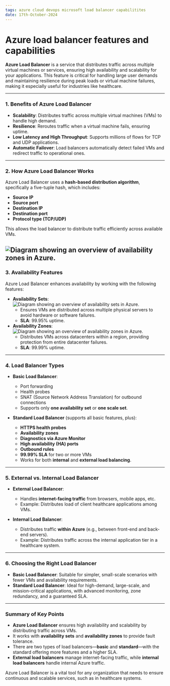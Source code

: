 ```yaml
---
tags: azure cloud devops microsoft load balancer capabilitites
date: 17th-October-2024
---
```


# Azure load balancer features and capabilities

**Azure Load Balancer** is a service that distributes traffic across multiple virtual machines or services, ensuring high availability and scalability for your applications. This feature is critical for handling large user demands and maintaining resilience during peak loads or virtual machine failures, making it especially useful for industries like healthcare.

---

### **1. Benefits of Azure Load Balancer**

- **Scalability**: Distributes traffic across multiple virtual machines (VMs) to handle high demand.
- **Resilience**: Reroutes traffic when a virtual machine fails, ensuring uptime.
- **Low Latency and High Throughput**: Supports millions of flows for TCP and UDP applications.
- **Automatic Failover**: Load balancers automatically detect failed VMs and redirect traffic to operational ones.

---

### **2. How Azure Load Balancer Works**

Azure Load Balancer uses a **hash-based distribution algorithm**, specifically a five-tuple hash, which includes:

- **Source IP**
- **Source port**
- **Destination IP**
- **Destination port**
- **Protocol type (TCP/UDP)**

This allows the load balancer to distribute traffic efficiently across available VMs.

![Diagram showing an overview of availability zones in Azure.](https://learn.microsoft.com/en-us/training/modules/improve-app-scalability-resiliency-with-load-balancer/media/2-az-graphic-two.svg)
---

### **3. Availability Features**

Azure Load Balancer enhances availability by working with the following features:

- **Availability Sets**:
![Diagram showing an overview of availability sets in Azure.](https://learn.microsoft.com/en-us/training/modules/improve-app-scalability-resiliency-with-load-balancer/media/2-availability-sets.svg)
    - Ensures VMs are distributed across multiple physical servers to avoid hardware or software failures.
    - **SLA**: 99.95% uptime.
- **Availability Zones**:
![Diagram showing an overview of availability zones in Azure.](https://learn.microsoft.com/en-us/training/modules/improve-app-scalability-resiliency-with-load-balancer/media/2-az-graphic-two.svg)
    - Distributes VMs across datacenters within a region, providing protection from entire datacenter failures.
    - **SLA**: 99.99% uptime.

---

### **4. Load Balancer Types**

- **Basic Load Balancer**:
    
    - Port forwarding
    - Health probes
    - SNAT (Source Network Address Translation) for outbound connections
    - Supports only **one availability set** or **one scale set**.
- **Standard Load Balancer** (supports all basic features, plus):
    
    - **HTTPS health probes**
    - **Availability zones**
    - **Diagnostics via Azure Monitor**
    - **High availability (HA) ports**
    - **Outbound rules**
    - **99.99% SLA** for two or more VMs
    - Works for both **internal** and **external load balancing**.

---

### **5. External vs. Internal Load Balancer**

- **External Load Balancer**:
    
    - Handles **internet-facing traffic** from browsers, mobile apps, etc.
    - Example: Distributes load of client healthcare applications among VMs.
- **Internal Load Balancer**:
    
    - Distributes traffic **within Azure** (e.g., between front-end and back-end servers).
    - Example: Distributes traffic across the internal application tier in a healthcare system.

---

### **6. Choosing the Right Load Balancer**

- **Basic Load Balancer**: Suitable for simpler, small-scale scenarios with fewer VMs and availability requirements.
- **Standard Load Balancer**: Ideal for high-demand, large-scale, and mission-critical applications, with advanced monitoring, zone redundancy, and a guaranteed SLA.

---

### **Summary of Key Points**

- **Azure Load Balancer** ensures high availability and scalability by distributing traffic across VMs.
- It works with **availability sets** and **availability zones** to provide fault tolerance.
- There are two types of load balancers—**basic** and **standard**—with the standard offering more features and a higher SLA.
- **External load balancers** manage internet-facing traffic, while **internal load balancers** handle internal Azure traffic.

Azure Load Balancer is a vital tool for any organization that needs to ensure continuous and scalable services, such as in healthcare systems.